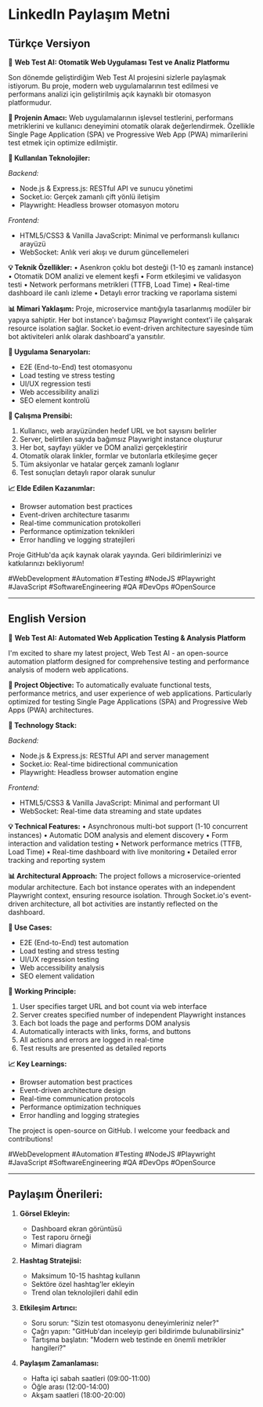 # LinkedIn Paylaşım Metni

## Türkçe Versiyon

🤖 **Web Test AI: Otomatik Web Uygulaması Test ve Analiz Platformu**

Son dönemde geliştirdiğim Web Test AI projesini sizlerle paylaşmak istiyorum. Bu proje, modern web uygulamalarının test edilmesi ve performans analizi için geliştirilmiş açık kaynaklı bir otomasyon platformudur.

**🎯 Projenin Amacı:**
Web uygulamalarının işlevsel testlerini, performans metriklerini ve kullanıcı deneyimini otomatik olarak değerlendirmek. Özellikle Single Page Application (SPA) ve Progressive Web App (PWA) mimarilerini test etmek için optimize edilmiştir.

**🔧 Kullanılan Teknolojiler:**

*Backend:*
- Node.js & Express.js: RESTful API ve sunucu yönetimi
- Socket.io: Gerçek zamanlı çift yönlü iletişim
- Playwright: Headless browser otomasyon motoru

*Frontend:*
- HTML5/CSS3 & Vanilla JavaScript: Minimal ve performanslı kullanıcı arayüzü
- WebSocket: Anlık veri akışı ve durum güncellemeleri

**💡 Teknik Özellikler:**
• Asenkron çoklu bot desteği (1-10 eş zamanlı instance)
• Otomatik DOM analizi ve element keşfi
• Form etkileşimi ve validasyon testi
• Network performans metrikleri (TTFB, Load Time)
• Real-time dashboard ile canlı izleme
• Detaylı error tracking ve raporlama sistemi

**📊 Mimari Yaklaşım:**
Proje, microservice mantığıyla tasarlanmış modüler bir yapıya sahiptir. Her bot instance'ı bağımsız Playwright context'i ile çalışarak resource isolation sağlar. Socket.io event-driven architecture sayesinde tüm bot aktiviteleri anlık olarak dashboard'a yansıtılır.

**🚀 Uygulama Senaryoları:**
- E2E (End-to-End) test otomasyonu
- Load testing ve stress testing
- UI/UX regression testi
- Web accessibility analizi
- SEO element kontrolü

**🔬 Çalışma Prensibi:**
1. Kullanıcı, web arayüzünden hedef URL ve bot sayısını belirler
2. Server, belirtilen sayıda bağımsız Playwright instance oluşturur
3. Her bot, sayfayı yükler ve DOM analizi gerçekleştirir
4. Otomatik olarak linkler, formlar ve butonlarla etkileşime geçer
5. Tüm aksiyonlar ve hatalar gerçek zamanlı loglanır
6. Test sonuçları detaylı rapor olarak sunulur

**📈 Elde Edilen Kazanımlar:**
- Browser automation best practices
- Event-driven architecture tasarımı
- Real-time communication protokolleri
- Performance optimization teknikleri
- Error handling ve logging stratejileri

Proje GitHub'da açık kaynak olarak yayında. Geri bildirimlerinizi ve katkılarınızı bekliyorum!

#WebDevelopment #Automation #Testing #NodeJS #Playwright #JavaScript #SoftwareEngineering #QA #DevOps #OpenSource

---

## English Version

🤖 **Web Test AI: Automated Web Application Testing & Analysis Platform**

I'm excited to share my latest project, Web Test AI - an open-source automation platform designed for comprehensive testing and performance analysis of modern web applications.

**🎯 Project Objective:**
To automatically evaluate functional tests, performance metrics, and user experience of web applications. Particularly optimized for testing Single Page Applications (SPA) and Progressive Web Apps (PWA) architectures.

**🔧 Technology Stack:**

*Backend:*
- Node.js & Express.js: RESTful API and server management
- Socket.io: Real-time bidirectional communication
- Playwright: Headless browser automation engine

*Frontend:*
- HTML5/CSS3 & Vanilla JavaScript: Minimal and performant UI
- WebSocket: Real-time data streaming and state updates

**💡 Technical Features:**
• Asynchronous multi-bot support (1-10 concurrent instances)
• Automatic DOM analysis and element discovery
• Form interaction and validation testing
• Network performance metrics (TTFB, Load Time)
• Real-time dashboard with live monitoring
• Detailed error tracking and reporting system

**📊 Architectural Approach:**
The project follows a microservice-oriented modular architecture. Each bot instance operates with an independent Playwright context, ensuring resource isolation. Through Socket.io's event-driven architecture, all bot activities are instantly reflected on the dashboard.

**🚀 Use Cases:**
- E2E (End-to-End) test automation
- Load testing and stress testing
- UI/UX regression testing
- Web accessibility analysis
- SEO element validation

**🔬 Working Principle:**
1. User specifies target URL and bot count via web interface
2. Server creates specified number of independent Playwright instances
3. Each bot loads the page and performs DOM analysis
4. Automatically interacts with links, forms, and buttons
5. All actions and errors are logged in real-time
6. Test results are presented as detailed reports

**📈 Key Learnings:**
- Browser automation best practices
- Event-driven architecture design
- Real-time communication protocols
- Performance optimization techniques
- Error handling and logging strategies

The project is open-source on GitHub. I welcome your feedback and contributions!

#WebDevelopment #Automation #Testing #NodeJS #Playwright #JavaScript #SoftwareEngineering #QA #DevOps #OpenSource

---

## Paylaşım Önerileri:

1. **Görsel Ekleyin:**
   - Dashboard ekran görüntüsü
   - Test raporu örneği
   - Mimari diagram

2. **Hashtag Stratejisi:**
   - Maksimum 10-15 hashtag kullanın
   - Sektöre özel hashtag'ler ekleyin
   - Trend olan teknolojileri dahil edin

3. **Etkileşim Artırıcı:**
   - Soru sorun: "Sizin test otomasyonu deneyimleriniz neler?"
   - Çağrı yapın: "GitHub'dan inceleyip geri bildirimde bulunabilirsiniz"
   - Tartışma başlatın: "Modern web testinde en önemli metrikler hangileri?"

4. **Paylaşım Zamanlaması:**
   - Hafta içi sabah saatleri (09:00-11:00)
   - Öğle arası (12:00-14:00)
   - Akşam saatleri (18:00-20:00)